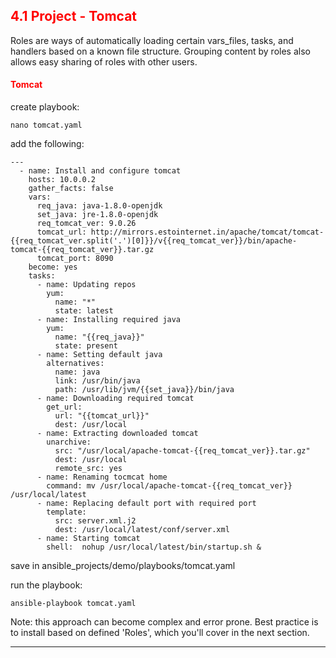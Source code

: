 ## <font color='red'> 4.1 Project - Tomcat </font>
Roles are ways of automatically loading certain vars_files, tasks, and handlers based on a known file structure. Grouping content by roles also allows easy sharing of roles with other users.

#### <font color='red'>Tomcat</font>

create playbook:
```
nano tomcat.yaml
```
add the following:
```
---
  - name: Install and configure tomcat
    hosts: 10.0.0.2
    gather_facts: false
    vars:
      req_java: java-1.8.0-openjdk
      set_java: jre-1.8.0-openjdk
      req_tomcat_ver: 9.0.26
      tomcat_url: http://mirrors.estointernet.in/apache/tomcat/tomcat-{{req_tomcat_ver.split('.')[0]}}/v{{req_tomcat_ver}}/bin/apache-tomcat-{{req_tomcat_ver}}.tar.gz
      tomcat_port: 8090
    become: yes
    tasks:
      - name: Updating repos
        yum:
          name: "*"
          state: latest
      - name: Installing required java
        yum:
          name: "{{req_java}}"
          state: present
      - name: Setting default java
        alternatives:
          name: java
          link: /usr/bin/java
          path: /usr/lib/jvm/{{set_java}}/bin/java
      - name: Downloading required tomcat
        get_url:
          url: "{{tomcat_url}}"
          dest: /usr/local
      - name: Extracting downloaded tomcat
        unarchive:
          src: "/usr/local/apache-tomcat-{{req_tomcat_ver}}.tar.gz"
          dest: /usr/local
          remote_src: yes
      - name: Renaming tocmcat home
        command: mv /usr/local/apache-tomcat-{{req_tomcat_ver}} /usr/local/latest
      - name: Replacing default port with required port
        template:
          src: server.xml.j2
          dest: /usr/local/latest/conf/server.xml
      - name: Starting tomcat
        shell:  nohup /usr/local/latest/bin/startup.sh &
```
save in ansible_projects/demo/playbooks/tomcat.yaml

run the playbook:
```
ansible-playbook tomcat.yaml
```
Note: this approach can become complex and error prone.  Best practice is to install based on defined 'Roles', which you'll cover in the next section.

---